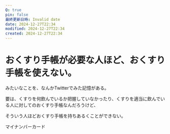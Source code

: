 ```yaml
---
Q: true
pin: false
最終更新日時: Invalid date
date: 2024-12-27T22:34
modified: 2024-12-27T22:34
created: 2024-12-27T22:34
---
```

# おくすり手帳が必要な人ほど、おくすり手帳を使えない。

みたいなことを、なんかTwitterでみた記憶がある。

要は、くすりを何飲んでいるか把握していなかったり、くすりを適当に飲んでいる人に対してのおくすり手帳なんだろうけど、

そういう人ほどおくすり手帳を持ちあるくことができない。

マイナンバーカード